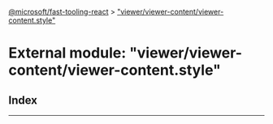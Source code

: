 [@microsoft/fast-tooling-react](../README.md) > ["viewer/viewer-content/viewer-content.style"](../modules/_viewer_viewer_content_viewer_content_style_.md)

# External module: "viewer/viewer-content/viewer-content.style"

## Index

---

